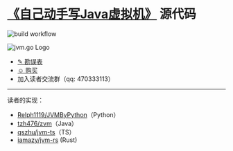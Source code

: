 # [《自己动手写Java虚拟机》][jd] 源代码

![build workflow](https://github.com/zxh0/jvmgo-book/actions/workflows/main.yml/badge.svg)

![jvm.go Logo][logo]

* [✎ 勘误表](v1/errata.md)
* [☺ 购买][jd]
* 加入读者交流群（qq: 470333113）

[logo]: https://raw.githubusercontent.com/zxh0/jvmgo-book/master/v1/gophers/cover.png
[jd]: https://item.jd.com/11935272.html

---

读者的实现：
* [Relph1119/JVMByPython](https://github.com/Relph1119/JVMByPython)（Python）
* [tzh476/zvm](https://github.com/tzh476/zvm)（Java）
* [qszhu/jvm-ts](https://github.com/qszhu/jvm-ts)（TS）
* [iamazy/jvm-rs](https://github.com/iamazy/jvm-rs) (Rust)
